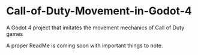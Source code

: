 # Call-of-Duty-Movement-in-Godot-4
A Godot 4 project that imitates the movement mechanics of Call of Duty games

A proper ReadMe is coming soon with important things to note.
